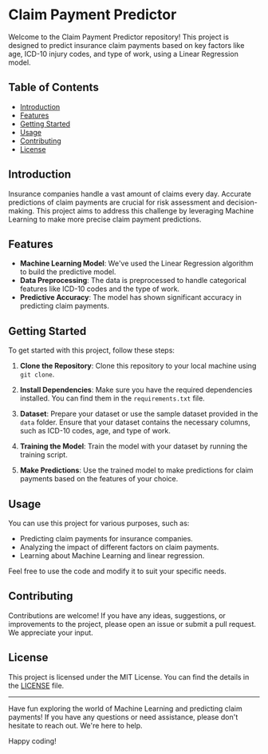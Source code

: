 # Claim Payment Predictor

Welcome to the Claim Payment Predictor repository! This project is designed to predict insurance claim payments based on key factors like age, ICD-10 injury codes, and type of work, using a Linear Regression model.

## Table of Contents
- [Introduction](#introduction)
- [Features](#features)
- [Getting Started](#getting-started)
- [Usage](#usage)
- [Contributing](#contributing)
- [License](#license)

## Introduction

Insurance companies handle a vast amount of claims every day. Accurate predictions of claim payments are crucial for risk assessment and decision-making. This project aims to address this challenge by leveraging Machine Learning to make more precise claim payment predictions.

## Features

- **Machine Learning Model**: We've used the Linear Regression algorithm to build the predictive model.
- **Data Preprocessing**: The data is preprocessed to handle categorical features like ICD-10 codes and the type of work.
- **Predictive Accuracy**: The model has shown significant accuracy in predicting claim payments.

## Getting Started

To get started with this project, follow these steps:

1. **Clone the Repository**: Clone this repository to your local machine using `git clone`.

2. **Install Dependencies**: Make sure you have the required dependencies installed. You can find them in the `requirements.txt` file.

3. **Dataset**: Prepare your dataset or use the sample dataset provided in the `data` folder. Ensure that your dataset contains the necessary columns, such as ICD-10 codes, age, and type of work.

4. **Training the Model**: Train the model with your dataset by running the training script.

5. **Make Predictions**: Use the trained model to make predictions for claim payments based on the features of your choice.

## Usage

You can use this project for various purposes, such as:

- Predicting claim payments for insurance companies.
- Analyzing the impact of different factors on claim payments.
- Learning about Machine Learning and linear regression.

Feel free to use the code and modify it to suit your specific needs.

## Contributing

Contributions are welcome! If you have any ideas, suggestions, or improvements to the project, please open an issue or submit a pull request. We appreciate your input.

## License

This project is licensed under the MIT License. You can find the details in the [LICENSE](LICENSE) file.

---

Have fun exploring the world of Machine Learning and predicting claim payments! If you have any questions or need assistance, please don't hesitate to reach out. We're here to help.

Happy coding!
